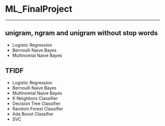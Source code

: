# ML_FinalProject
---
## unigram, ngram and unigram without stop words
* Logistic Regression
* Bernoulli Naive Bayes 
* Multinomial Naive Bayes
## TFIDF
* Logistic Regression
* Bernoulli Naive Bayes 
* Multinomial Naive Bayes
* K Neighbors Classifier
* Decision Tree Classifier 
* Random Forest Classifier
* Ada Boost Classifier
* SVC
